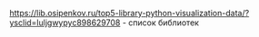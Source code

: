 https://lib.osipenkov.ru/top5-library-python-visualization-data/?ysclid=luljgwypyc898629708   - список библиотек 
